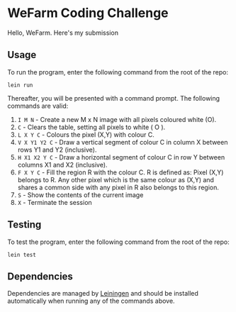 # WeFarm Coding Challenge

Hello, WeFarm. Here's my submission

## Usage

To run the program, enter the following command from the root of the repo:

`lein run`

Thereafter, you will be presented with a command prompt. The following commands are valid:

1. `I M N` - Create a new M x N image with all pixels coloured white (O).
2. `C` - Clears the table, setting all pixels to white ( O ).
3. `L X Y C` - Colours the pixel (X,Y) with colour C.
4. `V X Y1 Y2 C` - Draw a vertical segment of colour C in column X between rows Y1 and Y2 (inclusive).
5. `H X1 X2 Y C` - Draw a horizontal segment of colour C in row Y between columns X1 and X2 (inclusive).
6. `F X Y C` - Fill the region R with the colour C. R is defined as: Pixel (X,Y) belongs to R. Any other pixel which is the same colour as (X,Y) and shares a common side with any pixel in R also belongs to this region.
7. `S` - Show the contents of the current image
8. `X` - Terminate the session

## Testing

To test the program, enter the following command from the root of the repo:

`lein test`

## Dependencies

Dependencies are managed by [Leiningen](https://leiningen.org/) and should be installed automatically when running any of the commands above.
